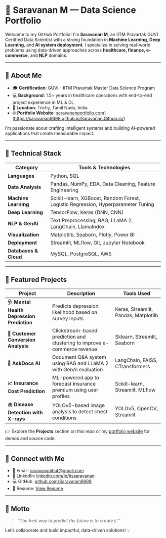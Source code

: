 # 🚀 Saravanan M — Data Science Portfolio

Welcome to my GitHub Portfolio! I'm **Saravanan M**, an IITM Pravartak GUVI Certified Data Scientist with a strong foundation in **Machine Learning**, **Deep Learning**, and **AI system deployment**. I specialize in solving real-world problems using data-driven approaches across **healthcare, finance, e-commerce**, and **NLP** domains.

---

## 💼 About Me

- 🎓 **Certification**: GUVI - IITM Pravartak Master Data Science Program  
- 💻 **Background**: 1.5+ years in healthcare operations with end-to-end project experience in ML & DL  
- 📍 **Location**: Trichy, Tamil Nadu, India  
- 🌐 **Portfolio Website**: [saravananportfolio.com]([https://saravananportfolio.com)](https://saravanan9698.github.io/Saravanan.Github.io/)

I’m passionate about crafting intelligent systems and building AI-powered applications that create measurable impact.

---

## 🧠 Technical Stack

| Category               | Tools & Technologies                                                                 |
|------------------------|--------------------------------------------------------------------------------------|
| **Languages**          | Python, SQL                                                                         |
| **Data Analysis**      | Pandas, NumPy, EDA, Data Cleaning, Feature Engineering                              |
| **Machine Learning**   | Scikit-learn, XGBoost, Random Forest, Logistic Regression, Hyperparameter Tuning    |
| **Deep Learning**      | TensorFlow, Keras (DNN, CNN)                                                         |
| **NLP & GenAI**        | Text Preprocessing, RAG, LLaMA 2, LangChain, LlamaIndex                              |
| **Visualization**      | Matplotlib, Seaborn, Plotly, Power BI                                               |
| **Deployment**         | Streamlit, MLflow, Git, Jupyter Notebook                                            |
| **Databases & Cloud**  | MySQL, PostgreSQL, AWS                                                               |

---

## 📂 Featured Projects

| Project | Description | Tools Used |
|--------|-------------|------------|
| **🩺 Mental Health Depression Prediction** | Predicts depression likelihood based on survey inputs | Keras, Streamlit, Pandas, Matplotlib |
| **🛒 Customer Conversion Analysis** | Clickstream-based prediction and clustering to improve e-commerce revenue | Sklearn, Streamlit, Seaborn |
| **🧾 AskDocs AI** | Document Q&A system using RAG and LLaMA 2 with GenAI evaluation | LangChain, FAISS, CTransformers |
| **📈 Insurance Cost Prediction** | ML-powered app to forecast insurance premium using user profiles | Scikit-learn, Streamlit, MLflow |
| **🫁 Disease Detection with X-rays** | YOLOv5-based image analysis to detect chest conditions | YOLOv5, OpenCV, Streamlit |

👉 Explore the **Projects** section on this repo or my [portfolio website]([https://saravananportfolio.com](https://saravanan9698.github.io/Saravanan.Github.io/)) for demos and source code.

---

## 🔗 Connect with Me

- 📧 Email: [saravananits4@gmail.com](mailto:saravananits4@gmail.com)
- 💼 LinkedIn: [linkedin.com/in/itssaravanan](https://www.linkedin.com/in/itssaravanan)
- 💻 GitHub: [github.com/Saravanan9698](https://github.com/Saravanan9698)
- 📄 Resume: [View Resume](https://drive.google.com/file/d/180R1gl6cdGLdMzjgUYWEwN3RbaoXti0f/view?usp=sharing)

---

## 🧠 Motto

> *“The best way to predict the future is to create it.”*

Let’s collaborate and build impactful, data-driven solutions! 💡

